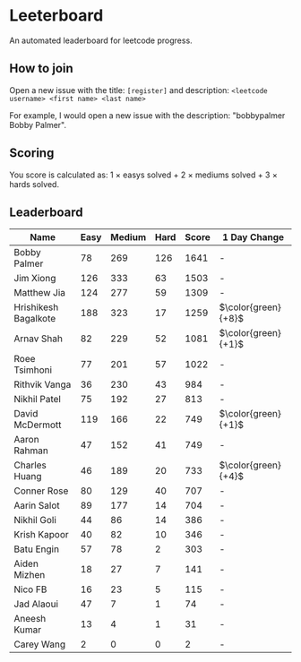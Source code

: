 # Leeterboard

An automated leaderboard for leetcode progress.

## How to join

Open a new issue with the title: `[register]` and description:
`<leetcode username> <first name> <last name>`

For example, I would open a new issue with the description: "bobbypalmer Bobby Palmer".

## Scoring

You score is calculated as:
1 $\times$ easys solved + 2 $\times$ mediums solved + 3 $\times$ hards solved.

## Leaderboard
| Name | Easy | Medium | Hard | Score | 1 Day Change |
| --- | --- | --- | --- | --- | --- |
| Bobby Palmer | 78 | 269 | 126 | 1641 | - |
| Jim Xiong | 126 | 333 | 63 | 1503 | - |
| Matthew Jia | 124 | 277 | 59 | 1309 | - |
| Hrishikesh Bagalkote | 188 | 323 | 17 | 1259 | $\color{green}{+8}$ |
| Arnav Shah | 82 | 229 | 52 | 1081 | $\color{green}{+1}$ |
| Roee Tsimhoni | 77 | 201 | 57 | 1022 | - |
| Rithvik Vanga | 36 | 230 | 43 | 984 | - |
| Nikhil Patel | 75 | 192 | 27 | 813 | - |
| David McDermott | 119 | 166 | 22 | 749 | $\color{green}{+1}$ |
| Aaron Rahman | 47 | 152 | 41 | 749 | - |
| Charles Huang | 46 | 189 | 20 | 733 | $\color{green}{+4}$ |
| Conner Rose | 80 | 129 | 40 | 707 | - |
| Aarin Salot | 89 | 177 | 14 | 704 | - |
| Nikhil Goli | 44 | 86 | 14 | 386 | - |
| Krish Kapoor | 40 | 82 | 10 | 346 | - |
| Batu Engin | 57 | 78 | 2 | 303 | - |
| Aiden Mizhen | 18 | 27 | 7 | 141 | - |
| Nico FB | 16 | 23 | 5 | 115 | - |
| Jad Alaoui | 47 | 7 | 1 | 74 | - |
| Aneesh Kumar | 13 | 4 | 1 | 31 | - |
| Carey Wang | 2 | 0 | 0 | 2 | - |
